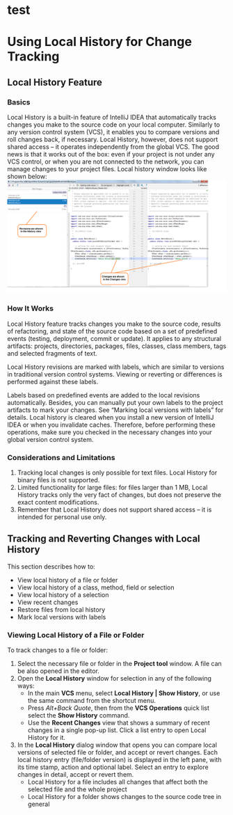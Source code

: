 # test
<h1>Using Local History for Change Tracking</h1>
<h2>Local History Feature</h2>

<h3>Basics</h3>
Local History is a built-in feature of IntelliJ IDEA that automatically tracks changes you make to the source code on your local computer. Similarly to any version control system (VCS), it enables you to compare versions and roll changes back, if necessary. Local History, however, does not support shared access – it operates independently from the global VCS. The good news is that it works out of the box: even if your project is not under any VCS control, or when you are not connected to the network, you can manage changes to your project files.
Local history window looks like shown below:

<img src="images/show_history_dialog.png">

<h3>How It Works</h3>
Local History feature tracks changes you make to the source code, results of refactoring, and state of the source code based on a set of predefined events (testing, deployment, commit or update). 
It applies to any structural artifacts: projects, directories, packages, files, classes, class members, tags and selected fragments of text. 

Local History revisions are marked with labels, which are similar to versions in traditional version control systems. Viewing or reverting or differences is performed against these labels.

Labels based on predefined events are added to the local revisions automatically. Besides, you can manually put your own labels to the project artifacts to mark your changes. See “Marking local versions with labels” for details.
Local history is cleared when you install a new version of IntelliJ IDEA or when you invalidate caches. Therefore, before performing these operations, make sure you checked in the necessary changes into your global version control system.

<h3>Considerations and Limitations</h3>
<ol>
 <li>Tracking local changes is only possible for text files. Local History for binary files is not supported.</li>
 <li>Limited functionality for large files: for files larger than 1 MB, Local History tracks only the very fact of changes, but does not preserve the exact content modifications.</li>
<li>Remember that Local History does not support shared access – it is intended for personal use only.</li>
</ol>

<h2>Tracking and Reverting Changes with Local History</h2>
This section describes how to:
<ul>
<li>View local history of a file or folder</li>
<li>View local history of a class, method, field or selection</li>
<li>View local history of a selection</li>
<li>View recent changes</li>
<li>Restore files from local history</li>
<li>Mark local versions with labels</li>
 </ul>

<h3>Viewing Local History of a File or Folder</h3>
To track changes to a file or folder:
<ol>
<li>Select the necessary file or folder in the <b>Project tool</b> window. A file can be also opened in the editor.</li>
<li>Open the <b>Local History</b> window for selection in any of the following ways:
 <ul>
 <li>In the main <b>VCS</b> menu, select  <b>Local History | Show History</b>, or use the same command from the shortcut menu.</li>
 <li>Press <i>Alt+Back Quote</i>, then from the <b>VCS Operations</b> quick list select the <b>Show History</b> command.</li>
 <li>Use the  <b>Recent Changes</b> view that shows a summary of recent changes in a single pop-up list. Click a list entry to open Local History for it.</li>
 </ul>
 <li>In the <b>Local History</b> dialog window that opens you can compare local versions of selected file or folder, and accept or revert changes. 
 Each local history entry (file/folder version) is displayed in the left pane, with its time stamp, action and optional label. Select an entry to explore changes in detail, accept or revert them.
 <ul>
  <li>Local History for a file includes all changes that affect both the selected file and the whole project</li>
  <li>Local History for a folder shows changes to the source code tree in general</li>
 </ul>
 </ol>

